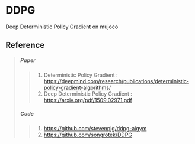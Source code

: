 # DDPG
Deep Deterministic Policy Gradient on mujoco

Reference 
---------
> ##### Paper
>> 1. Deterministic Policy Gradient : https://deepmind.com/research/publications/deterministic-policy-gradient-algorithms/
>> 2. Deep Deterministic Policy Gradient : https://arxiv.org/pdf/1509.02971.pdf
> ##### Code
>> 1. https://github.com/stevenpjg/ddpg-aigym
>> 2. https://github.com/songrotek/DDPG

